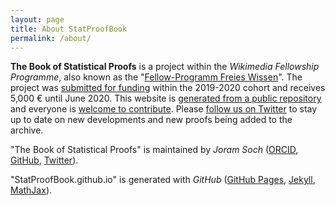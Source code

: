 ```yaml
---
layout: page
title: About StatProofBook
permalink: /about/
---
```



**The Book of Statistical Proofs** is a project within the *Wikimedia Fellowship Programme*, also known as the "[Fellow-Programm Freies Wissen](https://de.wikiversity.org/wiki/Wikiversity:Fellow-Programm_Freies_Wissen)". The project was [submitted for funding](https://de.wikiversity.org/wiki/Wikiversity:Fellow-Programm_Freies_Wissen/Einreichungen/The_Book_of_Statistical_Proofs) within the 2019-2020 cohort and receives 5,000 € until June 2020. This website is [generated from a public repository](https://github.com/StatProofBook/StatProofBook.github.io) and everyone is [welcome to contribute](/contribute/). Please [follow us on Twitter](https://twitter.com/statproofbook) to stay up to date on new developments and new proofs being added to the archive.

"The Book of Statistical Proofs" is maintained by *Joram Soch* ([ORCID](https://orcid.org/0000-0002-8879-5666), [GitHub](https://github.com/JoramSoch), [Twitter](https://twitter.com/JoramSoch)).

"StatProofBook.github.io" is generated with *GitHub* ([GitHub Pages](https://pages.github.com/), [Jekyll](https://github.com/jekyll/jekyll), [MathJax](https://www.mathjax.org/)).